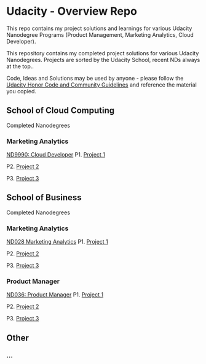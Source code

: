 # Udacity - Overview Repo
This repo contains my project solutions and learnings for various Udacity Nanodegree Programs (Product Management, Marketing Analytics, Cloud Developer).

This repository contains my completed project solutions for various Udacity Nanodegrees. Projects are sorted by the Udacity School, recent NDs always at the top..

Code, Ideas and Solutions may be used by anyone - please follow the [Udacity Honor Code and Community Guidelines](https://www.udacity.com/legal/en-eu/community-guidelines) and reference the material you copied.

## School of Cloud Computing
Completed Nanodegrees

### Marketing Analytics
[ND9990: Cloud Developer](https://www.udacity.com/course/cloud-developer-nanodegree--nd9990)
P1. [Project 1](https://github.com)

P2. [Project 2](https://github.com)

P3. [Project 3](https://github.com)

## School of Business
Completed Nanodegrees

### Marketing Analytics
[ND028 Marketing Analytics](https://www.udacity.com/course/marketing-analytics-nanodegree--nd028)
P1. [Project 1](https://github.com)

P2. [Project 2](https://github.com)

P3. [Project 3](https://github.com)

### Product Manager
[ND036: Product Manager](https://www.udacity.com/course/product-manager-nanodegree--nd036)
P1. [Project 1](https://github.com)

P2. [Project 2](https://github.com)

P3. [Project 3](https://github.com)

## Other
### ...
